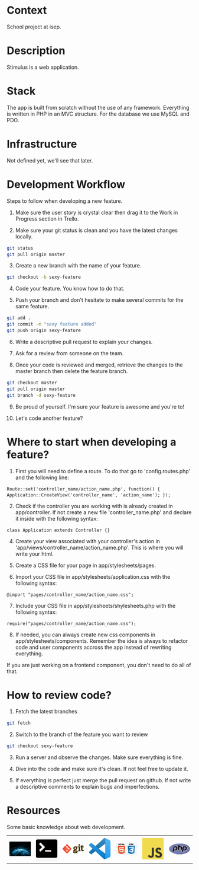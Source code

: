 # Context
School project at isep.

# Description
Stimulus is a web application.

# Stack
The app is built from scratch without the use of any framework. Everything is written in PHP in an MVC structure. For the database we use MySQL and PDO.

# Infrastructure
Not defined yet, we'll see that later.

# Development Workflow
Steps to follow when developing a new feature.
1. Make sure the user story is crystal clear then drag it to the Work in Progress section in Trello.</br>

2. Make sure your git status is clean and you have the latest changes locally.
```bash 
git status
git pull origin master
``` 

3. Create a new branch with the name of your feature.
```bash 
git checkout -b sexy-feature
```

4. Code your feature. You know how to do that.

5. Push your branch and don't hesitate to make several commits for the same feature. 
```bash
git add .
git commit -m "sexy feature added"
git push origin sexy-feature
```

6. Write a descriptive pull request to explain your changes.

7. Ask for a review from someone on the team.

8. Once your code is reviewed and merged, retrieve the changes to the master branch then delete the feature branch.
```bash
git checkout master
git pull origin master
git branch -d sexy-feature
```

9. Be proud of yourself. I'm sure your feature is awesome and you're to! 

10. Let's code another feature? 

# Where to start when developing a feature?
1. First you will need to define a route. To do that go to 'config.routes.php' and the following line:
```
Route::set('controller_name/action_name.php', function() { Application::CreateView('controller_name', 'action_name'); });
```

2. Check if the controller you are working with is already created in app/controller. If not create a new file 'controller_name.php' and declare it inside with the following syntax:
```
class Application extends Controller {}
```

4. Create your view associated with your controller's action in 'app/views/controller_name/action_name.php'. This is where you will write your html.

5. Create a CSS file for your page in app/stylesheets/pages. 

6. Import your CSS file in app/stylesheets/application.css with the following syntax:
```
@import "pages/controller_name/action_name.css";
```

7. Include your CSS file in app/stylesheets/shylesheets.php with the following syntax:
```
require("pages/controller_name/action_name.css");
```

8. If needed, you can always create new css components in app/stylesheets/components. Remember the idea is always to refactor code and user components accross the app instead of rewriting everything. 

If you are just working on a frontend component, you don't need to do all of that.

# How to review code?
1. Fetch the latest branches 
```bash 
git fetch
```
2. Switch to the branch of the feature you want to review
```bash 
git checkout sexy-feature
```
3. Run a server and observe the changes. Make sure everything is fine.

4. Dive into the code and make sure it's clean. If not feel free to update it.

5. If everything is perfect just merge the pull request on github. If not write a descriptive comments to explain bugs and imperfections.

# Resources 
Some basic knowledge about web development.
<table>
  <tr>
     <td>
      <a href="resources/web.md">
        <img src="resources/images/web.jpg" alt="web" width="150" />
      </a>
    </td>
     <td>
      <a href="resources/terminal.md">
        <img src="resources/images/terminal.jpg" alt="terminal" width="150" />
      </a>
    </td>
    <td>
      <a href="resources/gitandgithub.md">
        <img src="resources/images/gitandgithub.png" alt="git and github" width="150" />
      </a>
    </td>
     <td>
      <a href="resources/texteditor.md">
        <img src="resources/images/texteditor.png" alt="text editor" width="150"/>
      </a>
    </td>
     <td>
      <a href="resources/htmlandcss.md">
        <img src="resources/images/htmlandcss.png" alt="html and css" width="150" />
      </a>
    </td>
     <td>
      <a href="resources/javascript.md">
        <img src="resources/images/javascript.png" alt="js" width="150" />
      </a>
    </td>
     <td>
      <a href="resources/php.md">
        <img src="resources/images/php.png" alt="php" width="150" />
      </a>
    </td>
  </tr>
</table>



